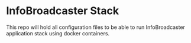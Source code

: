 # InfoBroadcaster Stack

This repo will hold all configuration files to be able to run InfoBroadcaster application stack using docker containers.
